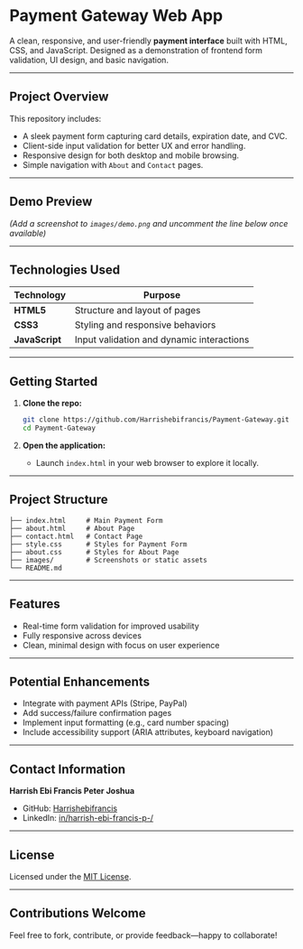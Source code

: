 
# Payment Gateway Web App

A clean, responsive, and user-friendly **payment interface** built with HTML, CSS, and JavaScript. Designed as a demonstration of frontend form validation, UI design, and basic navigation.

---

## Project Overview

This repository includes:
- A sleek payment form capturing card details, expiration date, and CVC.
- Client-side input validation for better UX and error handling.
- Responsive design for both desktop and mobile browsing.
- Simple navigation with `About` and `Contact` pages.

---

## Demo Preview

*(Add a screenshot to `images/demo.png` and uncomment the line below once available)*

<!-- ![Payment Form Demo](images/demo.png) -->

---

## Technologies Used

| Technology       | Purpose                                |
|------------------|-----------------------------------------|
| **HTML5**        | Structure and layout of pages           |
| **CSS3**         | Styling and responsive behaviors        |
| **JavaScript**   | Input validation and dynamic interactions|

---

## Getting Started

1. **Clone the repo:**
   ```bash
   git clone https://github.com/Harrishebifrancis/Payment-Gateway.git
   cd Payment-Gateway
   ```

2. **Open the application:**
   - Launch `index.html` in your web browser to explore it locally.

---

## Project Structure

```
├── index.html     # Main Payment Form
├── about.html     # About Page
├── contact.html   # Contact Page
├── style.css      # Styles for Payment Form
├── about.css      # Styles for About Page
├── images/        # Screenshots or static assets
└── README.md
```

---

## Features

- Real-time form validation for improved usability
- Fully responsive across devices
- Clean, minimal design with focus on user experience

---

## Potential Enhancements

- Integrate with payment APIs (Stripe, PayPal)
- Add success/failure confirmation pages
- Implement input formatting (e.g., card number spacing)
- Include accessibility support (ARIA attributes, keyboard navigation)

---

## Contact Information

**Harrish Ebi Francis Peter Joshua**  
- GitHub: [Harrishebifrancis](https://github.com/Harrishebifrancis)  
- LinkedIn: [in/harrish-ebi-francis-p-/](https://www.linkedin.com/in/harrish-ebi-francis-p-/)

---

## License

Licensed under the [MIT License](LICENSE).

---

## Contributions Welcome

Feel free to fork, contribute, or provide feedback—happy to collaborate!
